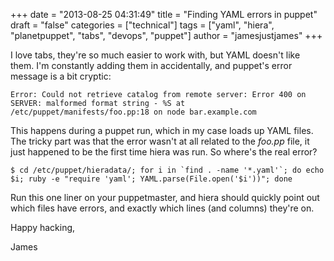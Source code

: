 +++
date = "2013-08-25 04:31:49"
title = "Finding YAML errors in puppet"
draft = "false"
categories = ["technical"]
tags = ["yaml", "hiera", "planetpuppet", "tabs", "devops", "puppet"]
author = "jamesjustjames"
+++

I love tabs, they're so much easier to work with, but YAML doesn't like them. I'm constantly adding them in accidentally, and puppet's error message is a bit cryptic:
```
Error: Could not retrieve catalog from remote server: Error 400 on SERVER: malformed format string - %S at /etc/puppet/manifests/foo.pp:18 on node bar.example.com
```
This happens during a puppet run, which in my case loads up YAML files. The tricky part was that the error wasn't at all related to the <em>foo.pp</em> file, it just happened to be the first time hiera was run. So where's the real error?
```
$ cd /etc/puppet/hieradata/; for i in `find . -name '*.yaml'`; do echo $i; ruby -e "require 'yaml'; YAML.parse(File.open('$i'))"; done
```
Run this one liner on your puppetmaster, and hiera should quickly point out which files have errors, and exactly which lines (and columns) they're on.

Happy hacking,

James

&nbsp;

